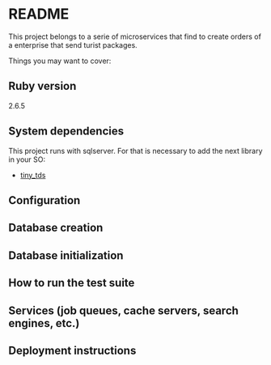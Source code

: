 # README

This project belongs to a serie of microservices that find to create orders of a enterprise that send turist packages.

Things you may want to cover:

## Ruby version

2.6.5

## System dependencies

This project runs with sqlserver. For that is necessary to add the next library in your SO:

* [tiny_tds](https://github.com/rails-sqlserver/tiny_tds)

## Configuration

## Database creation

## Database initialization

## How to run the test suite

## Services (job queues, cache servers, search engines, etc.)

## Deployment instructions

